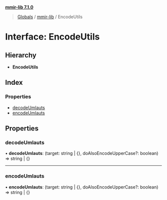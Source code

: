 **[mmir-lib 7.1.0](../README.md)**

> [Globals](../README.md) / [mmir-lib](../modules/mmir_lib.md) / EncodeUtils

# Interface: EncodeUtils

## Hierarchy

* **EncodeUtils**

## Index

### Properties

* [decodeUmlauts](mmir_lib.encodeutils.md#decodeumlauts)
* [encodeUmlauts](mmir_lib.encodeutils.md#encodeumlauts)

## Properties

### decodeUmlauts

•  **decodeUmlauts**: (target: string \| {}, doAlsoEncodeUpperCase?: boolean) => string \| {}

___

### encodeUmlauts

•  **encodeUmlauts**: (target: string \| {}, doAlsoEncodeUpperCase?: boolean) => string \| {}
